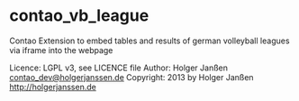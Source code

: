 contao_vb_league
================

Contao Extension to embed tables and results of german volleyball leagues via iframe into the webpage

Licence: LGPL v3, see LICENCE file
Author: Holger Janßen <contao_dev@holgerjanssen.de>
Copyright: 2013 by Holger Janßen <http://holgerjanssen.de>

